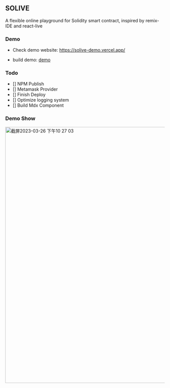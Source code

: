## SOLIVE

A flexible online playground for Solidity smart contract, inspired by remix-IDE and react-live

### Demo
- Check demo website: https://solive-demo.vercel.app/

- build demo: [demo](./apps/demo)

### Todo
- [] NPM Publish
- [] Metamask Provider
- [] Finish Deploy
- [] Optimize logging system
- [] Build Mdx Component

### Demo Show
<img width="810" alt="截屏2023-03-26 下午10 27 03" src="https://user-images.githubusercontent.com/14728591/227782449-55ab64e2-964b-4b6e-a19a-6471aa5c3a4b.png">
